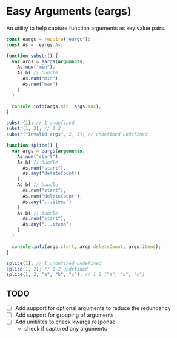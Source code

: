 # Easy Arguments (eargs)

An utility to help capture function arguments as key:value pairs.

```javascript
const eargs = require("eargs");
const As =  eargs.As;

function substr() {
  var args = eargs(arguments,
    As.num("min"),
    As.b( // bundle
      As.num("min"),
      As.num("max")
    )
  )

  console.info(args.min, args.max);
}

substr(1); // 1 undefined
substr(1, 2); // 1 2
substr("Invalid args", 2, 3); // undefined undefined

function splice() {
  var args = eargs(arguments,
    As.num("start"),
    As.b( // bundle
      As.num("start"),
      As.any("deleteCount")
    ),
    As.b( // bundle
      As.num("start"),
      As.num("deleteCount"),
      As.any("...items")
    ),
    As.b( // bundle
      As.num("start"),
      As.any("...items")
    )
  )

  console.info(args.start, args.deleteCount, args.items);
}

splice(1); // 1 undefined undefined
splice(1, 2); // 1 2 undefined
splice(1, 2, "a", "b", "c"); // 1 2 ["a", "b", "c"]
```

## TODO
 - [ ] Add support for optional arguments to reduce the redundancy 
 - [ ] Add support for grouping of arguments
 - [ ] Add unitilites to check kwargs response
    - check if captured any arguments
